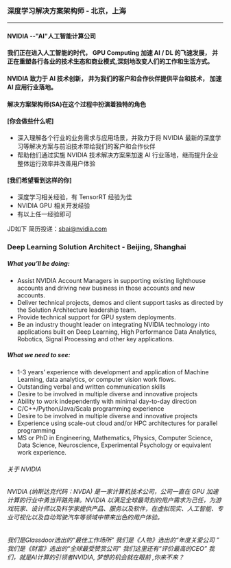 
### 深度学习解决方案架构师 - 北京，上海
___
#### NVIDIA --"AI"人工智能计算公司
#### 我们正在进入人工智能的时代， GPU Computing 加速 AI / DL 的飞速发展， 并正在重塑各行各业的技术生态和商业模式,深刻地改变人们的工作和生活方式。
#### NVIDIA 致力于 AI 技术创新， 并为我们的客户和合作伙伴提供平台和技术， 加速 AI 应用行业落地。

#### 解决方案架构师(SA)在这个过程中扮演着独特的角色

#### [你会做些什么呢]
- 深入理解各个行业的业务需求与应用场景，并致力于将 NVIDIA 最新的深度学习等解决方案与前沿技术带给我们的客户和合作伙伴
- 帮助他们通过实施 NVIDIA 技术解决方案来加速 AI 行业落地，继而提升企业整体运行效率并改善用户体验

#### [我们希望看到这样的你]
- 深度学习相关经验，有 TensorRT 经验为佳
- NVIDIA GPU 相关开发经验
- 有以上任一经验即可

JD如下 简历投递：sbai@nvidia.com  

### Deep Learning Solution Architect - Beijing, Shanghai

##### What you’ll be doing:
- Assist NVIDIA Account Managers in supporting existing lighthouse accounts and driving new business in those accounts and new accounts.
- Deliver technical projects, demos and client support tasks as directed by the Solution Architecture leadership team.
- Provide technical support for GPU system deployments.
- Be an industry thought leader on integrating NVIDIA technology into applications built on Deep Learning, High Performance Data Analytics, Robotics, Signal Processing and other key applications.

##### What we need to see: 
- 1-3 years’ experience with development and application of Machine Learning, data analytics, or computer vision work flows.
- Outstanding verbal and written communication skills
- Desire to be involved in multiple diverse and innovative projects
- Ability to work independently with minimal day-to-day direction
- C/C++/Python/Java/Scala programming experience
- Desire to be involved in multiple diverse and innovative projects
- Experience using scale-out cloud and/or HPC architectures for parallel programming
- MS or PhD in Engineering, Mathematics, Physics, Computer Science, Data Science, Neuroscience, Experimental Psychology or equivalent work experience.

###### 关于 NVIDIA
###### NVIDIA (纳斯达克代码：NVDA) 是一家计算机技术公司，公司一直在 GPU 加速计算的行业中勇当开路先锋。NVIDIA 以满足全球最苛刻的用户需求为己任，为游戏玩家、设计师以及科学家提供产品、服务以及软件，在虚拟现实、人工智能、专业可视化以及自动驾驶汽车等领域中带来出色的用户体验。


###### 我们是Glassdoor选出的“最佳工作场所” 我们是《人物》选出的“年度关爱公司 ” 我们是《财富》选出的“全球最受赞赏公司”  我们这里还有“评价最高的CEO”  我们，就是AI计算的引领者NVIDIA, 梦想的机会就在眼前 ,你来不来？
